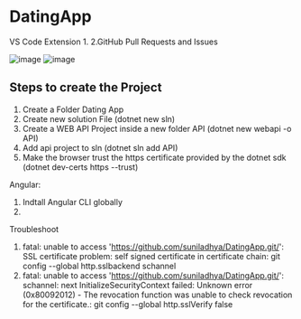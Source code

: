 # DatingApp
VS Code Extension
1.
2.GitHub Pull Requests and Issues

![image](https://user-images.githubusercontent.com/20635839/110594570-f9c42b00-81a2-11eb-8371-7d7dd3471afe.png)
![image](https://user-images.githubusercontent.com/20635839/110702673-d8058b00-8218-11eb-8205-b216341e4640.png)


## Steps to create the Project
1. Create a Folder Dating App
2. Create new solution File (dotnet new sln)
3. Create a WEB API Project inside a new folder API (dotnet new webapi -o API)
4. Add api project to sln (dotnet sln add API)
5. Make the browser trust the https certificate provided by the dotnet sdk (dotnet dev-certs https --trust)


Angular:
1. Indtall Angular CLI globally
2. 
Troubleshoot
1. fatal: unable to access 'https://github.com/suniladhya/DatingApp.git/': SSL certificate problem: self signed certificate in certificate chain: git config --global http.sslbackend schannel
2. fatal: unable to access 'https://github.com/suniladhya/DatingApp.git/': schannel: next InitializeSecurityContext failed: Unknown error (0x80092012) -
The revocation function was unable to check revocation for the certificate.: git config --global http.sslVerify false
